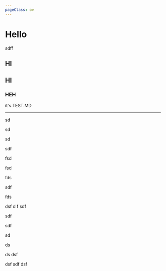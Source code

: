 ```yaml
---
pageClass: ov
---
```


# Hello

sdff
## HI

## HI

### HEH
it's TEST.MD
<hr>
sd


sd


sd

sdf


fsd


fsd


fds


sdf


fds


dsf
d
f
sdf


sdf


sdf


sd


ds


ds
dsf


dsf
sdf
dsf
